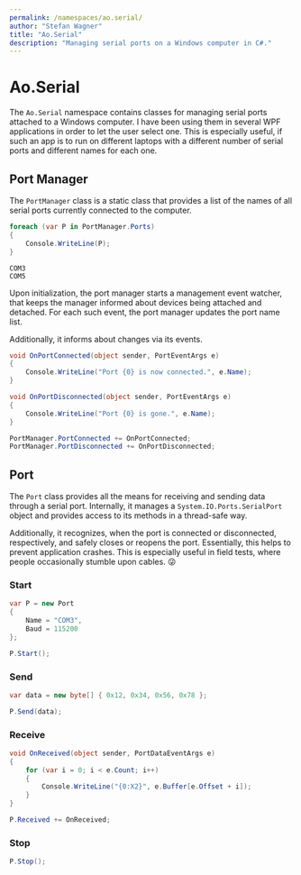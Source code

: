 ```yaml
---
permalink: /namespaces/ao.serial/
author: "Stefan Wagner"
title: "Ao.Serial"
description: "Managing serial ports on a Windows computer in C#."
---
```


# Ao.Serial

The `Ao.Serial` namespace contains classes for managing serial ports attached to a Windows computer. I have been using them in several WPF applications in order to let the user select one. This is especially useful, if such an app is to run on different laptops with a different number of serial ports and different names for each one.

## Port Manager

The `PortManager` class is a static class that provides a list of the names of all serial ports currently connected to the computer.

```csharp
foreach (var P in PortManager.Ports)
{
    Console.WriteLine(P);
}
```

```console
COM3
COM5
```

Upon initialization, the port manager starts a management event watcher, that keeps the manager informed about devices being attached and detached. For each such event, the port manager updates the port name list.

Additionally, it informs about changes via its events.

```csharp
void OnPortConnected(object sender, PortEventArgs e)
{
    Console.WriteLine("Port {0} is now connected.", e.Name);
}

void OnPortDisconnected(object sender, PortEventArgs e)
{
    Console.WriteLine("Port {0} is gone.", e.Name);
}
```

```csharp
PortManager.PortConnected += OnPortConnected;
PortManager.PortDisconnected += OnPortDisconnected;
```

## Port

The `Port` class provides all the means for receiving and sending data through a serial port. Internally, it manages a `System.IO.Ports.SerialPort` object and provides access to its methods in a thread-safe way. 

Additionally, it recognizes, when the port is connected or disconnected, respectively, and safely closes or reopens the port. Essentially, this helps to prevent application crashes. This is especially useful in field tests, where people occasionally stumble upon cables. :stuck_out_tongue_winking_eye:

### Start

```csharp
var P = new Port
{
    Name = "COM3",
    Baud = 115200
};

P.Start();
```

### Send

```csharp
var data = new byte[] { 0x12, 0x34, 0x56, 0x78 };

P.Send(data);
```

### Receive

```csharp
void OnReceived(object sender, PortDataEventArgs e)
{
    for (var i = 0; i < e.Count; i++)
    {
        Console.WriteLine("{0:X2}", e.Buffer[e.Offset + i]);
    }
}
```

```csharp
P.Received += OnReceived;
```

### Stop

```csharp
P.Stop();
```
